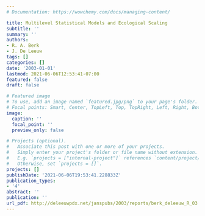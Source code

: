 ```yaml
---
# Documentation: https://wowchemy.com/docs/managing-content/

title: Multilevel Statistical Models and Ecological Scaling
subtitle: ''
summary: ''
authors:
- R. A. Berk
- J. De Leeuw
tags: []
categories: []
date: '2003-01-01'
lastmod: 2021-06-06T12:53:41-07:00
featured: false
draft: false

# Featured image
# To use, add an image named `featured.jpg/png` to your page's folder.
# Focal points: Smart, Center, TopLeft, Top, TopRight, Left, Right, BottomLeft, Bottom, BottomRight.
image:
  caption: ''
  focal_point: ''
  preview_only: false

# Projects (optional).
#   Associate this post with one or more of your projects.
#   Simply enter your project's folder or file name without extension.
#   E.g. `projects = ["internal-project"]` references `content/project/deep-learning/index.md`.
#   Otherwise, set `projects = []`.
projects: []
publishDate: '2021-06-06T19:53:41.228833Z'
publication_types:
- '4'
abstract: ''
publication: ''
url_pdf: http://deleeuwpdx.net/janspubs/2003/reports/berk_deleeuw_R_03.pdf
---
```

